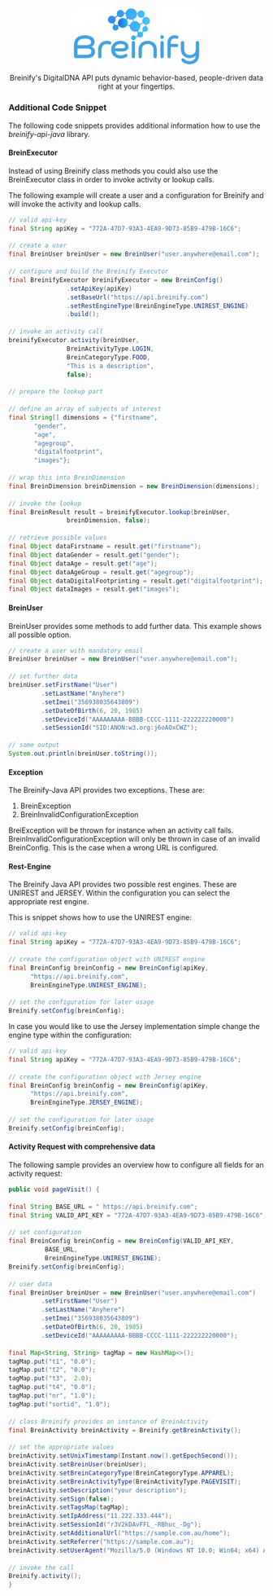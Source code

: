 <p align="center">
 <img src="https://raw.githubusercontent.com/Breinify/brein-api-library-java/master/documentation/img/logo.png" alt="Breinify API Java Library" width="250"></p>

<p align="center">
Breinify's DigitalDNA API puts dynamic behavior-based, people-driven data right at your fingertips.
</p>


### Additional Code Snippet

The following code snippets provides additional information how to use the *breinify-api-java* library.

#### BreinExecutor
Instead of using Breinify class methods you could also use the BreinExecutor class in order to invoke activity or lookup calls.

The following example will create a user and a configuration for Breinify and will invoke the activity and lookup calls.

```java
// valid api-key
final String apiKey = "772A-47D7-93A3-4EA9-9D73-85B9-479B-16C6";

// create a user
final BreinUser breinUser = new BreinUser("user.anywhere@email.com");

// configure and build the Breinify Executor
final BreinifyExecutor breinifyExecutor = new BreinConfig()
                .setApiKey(apiKey)
                .setBaseUrl("https://api.breinify.com")
                .setRestEngineType(BreinEngineType.UNIREST_ENGINE)
                .build();

// invoke an activity call
breinifyExecutor.activity(breinUser,
                BreinActivityType.LOGIN,
                BreinCategoryType.FOOD,
                "This is a description",
                false);
                
// prepare the lookup part

// define an array of subjects of interest
final String[] dimensions = {"firstname",
       "gender",
       "age",
       "agegroup",
       "digitalfootprint",
       "images"};

// wrap this into BreinDimension
final BreinDimension breinDimension = new BreinDimension(dimensions);

// invoke the lookup
final BreinResult result = breinifyExecutor.lookup(breinUser,
                breinDimension, false);

// retrieve possible values
final Object dataFirstname = result.get("firstname");
final Object dataGender = result.get("gender");
final Object dataAge = result.get("age");
final Object dataAgeGroup = result.get("agegroup");
final Object dataDigitalFootprinting = result.get("digitalfootprint");
final Object dataImages = result.get("images");
```

#### BreinUser
BreinUser provides some methods to add further data. This example shows all possible option. 


```java
// create a user with mandatory email
BreinUser breinUser = new BreinUser("user.anywhere@email.com");

// set further data 
breinUser.setFirstName("User")
         .setLastName("Anyhere")
         .setImei("356938035643809")
         .setDateOfBirth(6, 20, 1985)
         .setDeviceId("AAAAAAAAA-BBBB-CCCC-1111-222222220000")
         .setSessionId("SID:ANON:w3.org:j6oAOxCWZ");

// some output
System.out.println(breinUser.toString());
```

#### Exception

The Breinify-Java API provides two exceptions. These are:

1. BreinException
2. BreinInvalidConfigurationException

 
BreiException will be thrown for instance when an activity call fails. BreinInvalidConfigurationException will only be thrown in case of an invalid BreinConfig. This is the case when a wrong URL is configured.

 
#### Rest-Engine
The Breinify Java API provides two possible rest engines. These are UNIREST and JERSEY. Within the configuration you can select the appropriate rest engine.



This is snippet shows how to use the UNIREST engine:

```java
// valid api-key
final String apiKey = "772A-47D7-93A3-4EA9-9D73-85B9-479B-16C6";

// create the configuration object with UNIREST engine 
final BreinConfig breinConfig = new BreinConfig(apiKey,
      "https://api.breinify.com",
      BreinEngineType.UNIREST_ENGINE);

// set the configuration for later usage
Breinify.setConfig(breinConfig);

```

In case you would like to use the Jersey implementation simple change the engine type within the configuration:

```java
// valid api-key
final String apiKey = "772A-47D7-93A3-4EA9-9D73-85B9-479B-16C6";

// create the configuration object with Jersey engine 
final BreinConfig breinConfig = new BreinConfig(apiKey,
      "https://api.breinify.com",
      BreinEngineType.JERSEY_ENGINE);

// set the configuration for later usage
Breinify.setConfig(breinConfig);

```

#### Activity Request with comprehensive data

The following sample provides an overview how to configure all fields for an activity request:

```java
public void pageVisit() {

final String BASE_URL = " https://api.breinify.com";
final String VALID_API_KEY = "772A-47D7-93A3-4EA9-9D73-85B9-479B-16C6";

// set configuration
final BreinConfig breinConfig = new BreinConfig(VALID_API_KEY,
          BASE_URL,
          BreinEngineType.UNIREST_ENGINE);
Breinify.setConfig(breinConfig);

// user data
final BreinUser breinUser = new BreinUser("user.anywhere@email.com")
         .setFirstName("User")
         .setLastName("Anyhere")
         .setImei("356938035643809")
         .setDateOfBirth(6, 20, 1985)
         .setDeviceId("AAAAAAAAA-BBBB-CCCC-1111-222222220000");

final Map<String, String> tagMap = new HashMap<>();
tagMap.put("t1", "0.0");
tagMap.put("t2", "0.0");
tagMap.put("t3",  2.0);
tagMap.put("t4", "0.0");
tagMap.put("nr", "1.0");
tagMap.put("sortid", "1.0");

// class Breinify provides an instance of BreinActivity
final BreinActivity breinActivity = Breinify.getBreinActivity();

// set the appropriate values
breinActivity.setUnixTimestamp(Instant.now().getEpochSecond());
breinActivity.setBreinUser(breinUser);
breinActivity.setBreinCategoryType(BreinCategoryType.APPAREL);
breinActivity.setBreinActivityType(BreinActivityType.PAGEVISIT);
breinActivity.setDescription("your description");
breinActivity.setSign(false);
breinActivity.setTagsMap(tagMap);
breinActivity.setIpAddress("11.222.333.444");
breinActivity.setSessionId("r3V2kDAvFFL_-RBhuc_-Dg");
breinActivity.setAdditionalUrl("https://sample.com.au/home");
breinActivity.setReferrer("https://sample.com.au");
breinActivity.setUserAgent("Mozilla/5.0 (Windows NT 10.0; Win64; x64) AppleWebKit/537.36 (KHTML, like Gecko) Chrome/46.0.2486.0 Safari/537.36 Edge/13.10586");

// invoke the call
Breinify.activity();
}
```

